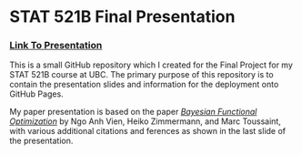 # STAT 521B Final Presentation

### [<u>Link To Presentation</u>](https://hotz1.github.io/stat-521b-final-presentation/presentation.html)

This is a small GitHub repository which I created for the Final Project for my STAT 521B course at UBC. The primary purpose of this repository is to contain the presentation slides and information for the deployment onto GitHub Pages.

My paper presentation is based on the paper [*Bayesian Functional Optimization*](https://cdn.aaai.org/ojs/11830/11830-13-15358-1-2-20201228.pdf) by Ngo Anh Vien, Heiko Zimmermann, and Marc Toussaint, with various additional citations and ferences as shown in the last slide of the presentation.

